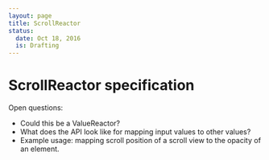 ```yaml
---
layout: page
title: ScrollReactor
status:
  date: Oct 18, 2016
  is: Drafting
---
```


# ScrollReactor specification

Open questions:

- Could this be a ValueReactor?
- What does the API look like for mapping input values to other values?
- Example usage: mapping scroll position of a scroll view to the opacity of an element.
